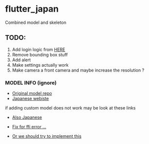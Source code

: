 # flutter_japan

Combined model and skeleton

## TODO:

1. Add login logic from [HERE](https://github.com/thenewboston12/sp_alizhan)
2. Remove bounding box stuff
3. Add alert
4. Make settings actually work
5. Make camera a front camera and maybe increase the resolution ?

### MODEL INFO (ignore)

- [Original model repo](https://github.com/syu-kwsk/flutter_yolov5_app)
- [Japanese webiste ](https://qiita.com/syu-kwsk/items/e3126f55895444aa408b)

if adding custom model does not work may be look at these links

- [Also Japanese](https://note.com/welchi/n/n5c9da5f67fc4)
- [Fix for ffi error ...](https://github.com/am15h/tflite_flutter_plugin/issues/212)

- [Or we should try to implement this](https://github.com/am15h/object_detection_flutter)
